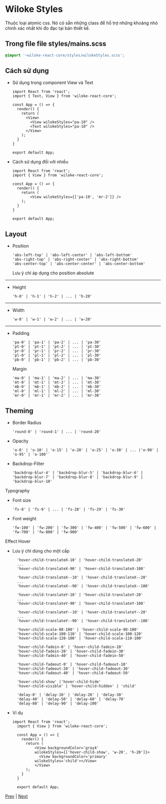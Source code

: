 [3]: ../general/customize-theme.md
[5]: ./tachyons.md

<!--  content -->

# Wiloke Styles

Thuộc loại atomic css. Nó có sẵn những class để hỗ trợ những khoảng nhỏ chính xác nhất khi đo đạc tại bản thiết kế.

## Trong file file styles/mains.scss

```scss
@import '~wiloke-react-core/styles/wilokeStyles.scss';
```

## Cách sử dụng

- Sử dụng trong component View và Text

  ```tsx
  import React from 'react';
  import { Text, View } from 'wiloke-react-core';

  const App = () => {
    render() {
      return (
        <View>
          <View wilokeStyles="pa-10" />
          <Text wilokeStyles="pa-10" />
        </View>
      );
    }
  }

  export default App;
  ```

- Cách sử dụng đối với nhiều

  ```tsx
  import React from 'react';
  import { View } from 'wiloke-react-core';

  const App = () => {
    render() {
      return (
          <View wilokeStyles={['pa-10', 'mr-2']} />
      );
    }
  }

  export default App;
  ```

## Layout

- Position

  ```tsx
  'abs-left-top' | 'abs-left-center' | 'abs-left-bottom'
  'abs-right-top' | 'abs-right-center' | 'abs-right-bottom' 
  'abs-center-top' | 'abs-center-center' | 'abs-center-bottom'
  ```

  Lưu ý chỉ áp dụng cho position absolute

---

- Height

  ```tsx
  'h-0' | 'h-1' | 'h-2' | ... | 'h-20'
  ```

---

- Width

  ```tsx
  'w-0' | 'w-1' | 'w-2' | ... | 'w-20'
  ```

---

- Padding

  ```tsx
  'pa-0' | 'pa-1' | 'pa-2' | ... | 'pa-30'
  'pt-0' | 'pt-1' | 'pt-2' | ... | 'pt-30'
  'pr-0' | 'pr-1' | 'pr-2' | ... | 'pr-30'
  'pl-0' | 'pl-1' | 'pl-2' | ... | 'pl-30'
  'pb-0' | 'pb-1' | 'pb-2' | ... | 'pb-30'
  ```

  Margin

  ```tsx
  'ma-0' | 'ma-1' | 'ma-2' | ... | 'ma-30'
  'mt-0' | 'mt-1' | 'mt-2' | ... | 'mt-30'
  'mb-0' | 'mb-1' | 'mb-2' | ... | 'mb-30'
  'ml-0' | 'ml-1' | 'ml-2' | ... | 'ml-30'
  'mr-0' | 'mr-1' | 'mr-2' | ... | 'mr-30'
  ```

## Theming

- Border Radius

  ```tsx
  'round-0' | 'round-1' | ... | 'round-20'
  ```

- Opacity

  ```tsx
  'o-0' | 'o-10' | 'o-15' | 'o-20' | 'o-25' | 'o-30' | ... |'o-90' | 'o-95' | 'o-100'`

  ```

- Backdrop-Filter

  ```tsx
  'backdrop-blur-4' | 'backdrop-blur-5' | 'backdrop-blur-6' | 'backdrop-blur-7' | 'backdrop-blur-8' | 'backdrop-blur-9' | 'backdrop-blur-10'
  ```

Typography

- Font size

  ```tsx
  'fs-8' | 'fs-9' | ... | 'fs-28' | 'fs-29' | 'fs-30'
  ```

- Font weight

  ```tsx
  'fw-100' | 'fw-200' | 'fw-300' | 'fw-400' | 'fw-500' | 'fw-600' | 'fw-700' | 'fw-800' | 'fw-900'
  ```

Effect Hover

- Lưu ý chỉ dùng cho một cấp

  ```tsx
    'hover-child-translateX-10' | 'hover-child-translateX-20'
    ...
    'hover-child-translateX-90' | 'hover-child-translateX-100'

    'hover-child-translateX--10' | 'hover-child-translateX--20'
    ...
    'hover-child-translateX--90' | 'hover-child-translateX--100'

    'hover-child-translateY-10' | 'hover-child-translateY-20'
    ...
    'hover-child-translateY-90' | 'hover-child-translateY-100'

    'hover-child-translateY--10' | 'hover-child-translateY--20'
    ...
    'hover-child-translateY--90' | 'hover-child-translateY--100'

    'hover-child-scale-80-100' | 'hover-child-scale-90-100'
    'hover-child-scale-100-110' | 'hover-child-scale-100-120'
    'hover-child-scale-120-100' | 'hover-child-scale-110-100'

    'hover-child-fadein-0' | 'hover-child-fadein-10'
    'hover-child-fadein-20' | 'hover-child-fadein-30'
    'hover-child-fadein-40' | 'hover-child-fadein-50'

    'hover-child-fadeout-0' | 'hover-child-fadeout-10'
    'hover-child-fadeout-20' | 'hover-child-fadeout-30'
    'hover-child-fadeout-40' | 'hover-child-fadeout-50'

    'hover-child-show' |'hover-child-hide'
    'hover-child-visible' | 'hover-child-hidden' | 'child'

    'delay-0' | 'delay-10' | 'delay-20' | 'delay-30'
    'delay-40' | 'delay-50' | 'delay-60' | 'delay-70'
    'delay-80' | 'delay-90' | 'delay-100'
  ```

- Ví dụ

  ```tsx
  import React from 'react';
    import { View } from 'wiloke-react-core';

    const App = () => {
      render() {
        return (
            <View backgroundColor='gray4'
            wilokeStyles={['hover-child-show', 'w-20', 'h-20']}>
              <View backgroundColor='primary'
            wilokeStyles='child'></View>
            </View>
        );
      }
    }

    export default App;
  ```

<!-- end of content -->

[Prev][3] | [Next][5]
